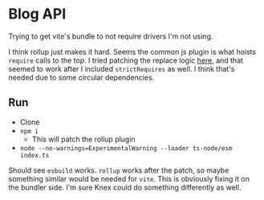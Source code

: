 # Blog API

Trying to get vite's bundle to not require drivers I'm not using.

I think rollup just makes it hard. Seems the common js plugin is what hoists `require` calls to the top. I tried patching the replace logic [here](https://github.com/rollup/plugins/blob/8550c4b1925b246adbd3af48ed0e5f74f822c951/packages/commonjs/src/generate-imports.js#L177), and that seemed to work after I included `strictRequires` as well. I think that's needed due to some circular dependencies.

## Run

- Clone
- `npm i`
  - This will patch the rollup plugin
- `node --no-warnings=ExperimentalWarning --loader ts-node/esm index.ts`

Should see `esbuild` works. `rollup` works after the patch, so maybe something similar would be needed for `vite`. This is obviously fixing it on the bundler side. I'm sure Knex could do something differently as well.
